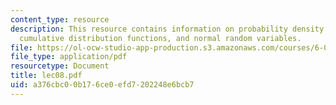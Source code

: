 ```yaml
---
content_type: resource
description: This resource contains information on probability density functions,
  cumulative distribution functions, and normal random variables.
file: https://ol-ocw-studio-app-production.s3.amazonaws.com/courses/6-041-probabilistic-systems-analysis-and-applied-probability-spring-2006/a376cbc00b176ce0efd7202248e6bcb7_lec08.pdf
file_type: application/pdf
resourcetype: Document
title: lec08.pdf
uid: a376cbc0-0b17-6ce0-efd7-202248e6bcb7
---
```

